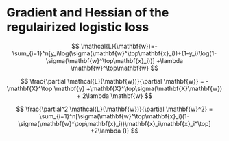 # Gradient and Hessian of the regulairized logistic loss

$$
\mathcal{L}(\mathbf{w})=-\sum_{i=1}^n[y_i\log(\sigma(\mathbf{w}^\top\mathbf{x}_i))+(1-y_i)\log(1-\sigma(\mathbf{w}^\top\mathbf{x}_i))] +\lambda \mathbf{w}^\top\mathbf{w}
$$

$$
\frac{\partial \mathcal{L}(\mathbf{w})}{\partial \mathbf{w}} =  -\mathbf{X}^\top \mathbf{y} +\mathbf{X}^\top\sigma(\mathbf{X}\mathbf{w}) + 2\lambda \mathbf{w}
$$

$$
\frac{\partial^2 \mathcal{L}(\mathbf{w})}{\partial \mathbf{w}^2} = \sum_{i=1}^n[\sigma(\mathbf{w}^\top\mathbf{x}_i)(1-\sigma(\mathbf{w}^\top\mathbf{x}_i))\mathbf{x}_i\mathbf{x}_i^\top] +2\lambda {I}
$$
